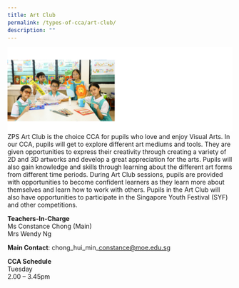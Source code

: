```yaml
---
title: Art Club
permalink: /types-of-cca/art-club/
description: ""
---
```

![](/images/CCAs/cca-%20art%20club%202023.png)
ZPS Art Club is the choice CCA for pupils who love and enjoy Visual Arts. In our CCA, pupils will get to explore different art mediums and tools. They are given opportunities to express their creativity through creating a variety of 2D and 3D artworks and develop a great appreciation for the arts. Pupils will also gain knowledge and skills through learning about the different art forms from different time periods. During Art Club sessions, pupils are provided with opportunities to become confident learners as they learn more about themselves and learn how to work with others. Pupils in the Art Club will also have opportunities to participate in the Singapore Youth Festival (SYF) and other competitions.&nbsp;

**Teachers-In-Charge**
<br>Ms Constance Chong (Main)
<br>Mrs Wendy Ng

**Main Contact**: chong\_hui\_min\_constance@moe.edu.sg

**CCA Schedule**
<br>Tuesday
<br>2.00 – 3.45pm